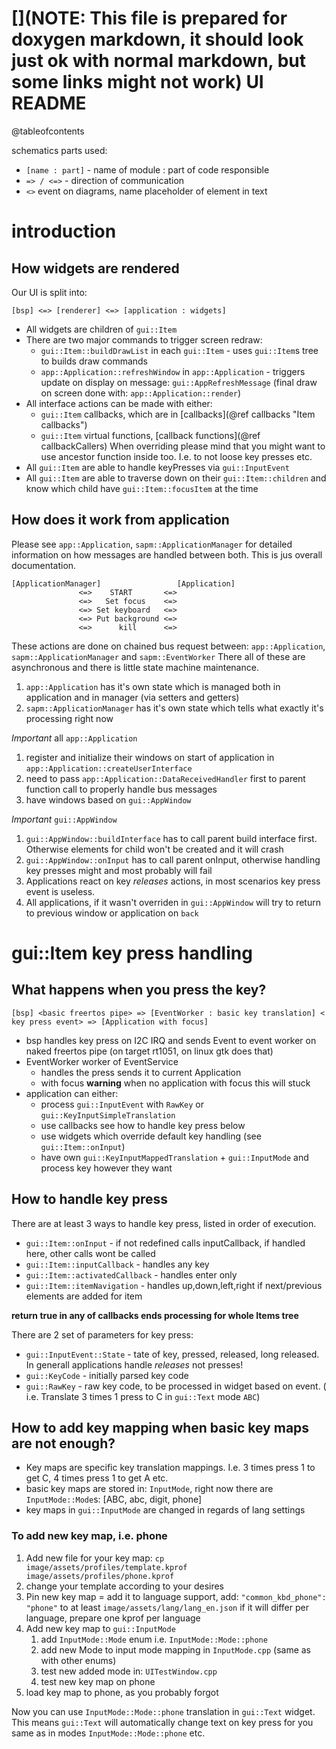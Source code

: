 [](NOTE: This file is prepared for doxygen markdown, it should look just ok with normal markdown, but some links might not work)
UI README
=========

@tableofcontents

schematics parts used:
* `[name : part]` - name of module : part of code responsible
* `=> / <=>` - direction of communication
* `<>` event on diagrams, name placeholder of element in text

# introduction

## How widgets are rendered

Our UI is split into:
```
[bsp] <=> [renderer] <=> [application : widgets]
```

* All widgets are children of `gui::Item`
* There are two major commands to trigger screen redraw:
    * `gui::Item::buildDrawList` in each `gui::Item` - uses `gui::Item`s tree to builds draw commands 
    * `app::Application::refreshWindow` in `app::Application` - triggers update on display on message: `gui::AppRefreshMessage` (final draw on screen done with: `app::Application::render`)
* All interface actions can be made with either:
    * `gui::Item` callbacks, which are in [callbacks](@ref callbacks "Item callbacks")
    * `gui::Item` virtual functions, [callback functions](@ref callbackCallers) When overriding please mind that you might want to use ancestor function inside too. I.e. to not loose key presses etc.
* All `gui::Item` are able to handle keyPresses via `gui::InputEvent`
* All `gui::Item` are able to traverse down on their `gui::Item::children` and know which child have `gui::Item::focusItem` at the time

## How does it work from application

Please see `app::Application`, `sapm::ApplicationManager` for detailed information on how messages are handled between both. This is jus overall documentation.

```
[ApplicationManager]                 [Application]
               <=>    START       <=>
               <=>   Set focus    <=>
               <=> Set keyboard   <=>
               <=> Put background <=>
               <=>      kill      <=>
```

These actions are done on chained bus request between: `app::Application`, `sapm::ApplicationManager` and `sapm::EventWorker`
There all of these are asynchronous and there is little state machine maintenance.
1. `app::Application` has it's own state which is managed both in application and in manager (via setters and getters)
2. `sapm::ApplicationManager` has it's own state which tells what exactly it's processing right now

*Important* all `app::Application`
1. register and initialize their windows on start of application in `app::Application::createUserInterface`
2. need to pass `app::Application::DataReceivedHandler` first to parent function call to properly handle bus messages
3. have windows based on `gui::AppWindow`

*Important* `gui::AppWindow`
1. `gui::AppWindow::buildInterface` has to call parent build interface first. Otherwise elements for child won't be created and it will crash
2. `gui::AppWindow::onInput` has to call parent onInput, otherwise handling key presses might and most probably will fail
3. Applications react on key *releases* actions, in most scenarios key press event is useless.
4. All applications, if it wasn't overriden in `gui::AppWindow` will try to return to previous window or application on `back`

# gui::Item key press handling

## What happens when you press the key?

```
[bsp] <basic freertos pipe> => [EventWorker : basic key translation] < key press event> => [Application with focus]
```

* bsp handles key press on I2C IRQ and sends Event to event worker on naked freertos pipe (on target rt1051, on linux gtk does that)
* EventWorker worker of EventService
    * handles the press sends it to current Application
    * with focus **warning** when no application with focus this will stuck
* application can either:
    * process `gui::InputEvent` with `RawKey` or `gui::KeyInputSimpleTranslation`
    * use callbacks see how to handle key press below
    * use widgets which override default key handling (see `gui::Item::onInput`)
    * have own `gui::KeyInputMappedTranslation` +  `gui::InputMode` and process key however they want

## How to handle key press

There are at least 3 ways to handle key press, listed in order of execution.
* `gui::Item::onInput` - if not redefined calls inputCallback, if handled here, other calls wont be called
* `gui::Item::inputCallback` - handles any key
* `gui::Item::activatedCallback` - handles enter only
* `gui::Item::itemNavigation` - handles up,down,left,right if next/previous elements are added for item

**return true in any of callbacks ends processing for whole Items tree**

There are 2 set of parameters for key press:
* `gui::InputEvent::State` - tate of key, pressed, released, long released. In generall applications handle *releases* not presses!
* `gui::KeyCode`   - initially parsed key code
* `gui::RawKey`  - raw key code, to be processed in widget based on event. ( i.e. Translate 3 times 1 press to C in `gui::Text` mode `ABC`)

## How to add key mapping when basic key maps are not enough?

* Key maps are specific key translation mappings. I.e. 3 times press 1 to get C, 4 times press 1 to get A etc.
* basic key maps are stored in: `InputMode`, right now there are `InputMode::Mode`s: [ABC, abc, digit, phone]
* key maps in `gui::InputMode` are changed in regards of lang settings

### To add new key map, i.e. phone

1. Add new file for your key map: `cp image/assets/profiles/template.kprof image/assets/profiles/phone.kprof`
2. change your template according to your desires
3. Pin new key map = add it to language support, add: `"common_kbd_phone": "phone"` to at least `image/assets/lang/lang_en.json` if it will differ per language, prepare one kprof per language
4. Add new key map to `gui::InputMode`
    1. add `InputMode::Mode` enum i.e. `InputMode::Mode::phone`
    2. add new Mode to input mode mapping in `InputMode.cpp` (same as with other enums)
    3. test new added mode in: `UITestWindow.cpp`
    4. test new key map on phone
5. load key map to phone, as you probably forgot

Now you can use `InputMode::Mode::phone` translation in `gui::Text` widget.
This means `gui::Text` will automatically change text on key press for you same as in modes `InputMode::Mode::phone` etc.
